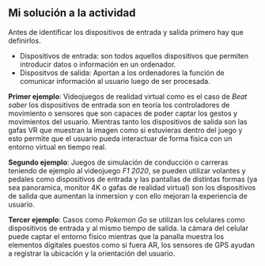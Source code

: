 ## Mi solución a la actividad

Antes de identificar los dispositivos de entrada y salida primero hay que definirlos.

- Dispositivos de entrada: son todos aquellos dispositivos que permiten introducir datos o información en un ordenador.
- Dispositvos de salida: Aportan a los ordenadores la función de comunicar información al usuario luego de ser procesada. 

**Primer ejemplo**: Videojuegos de realidad virtual como es el caso de *Beat saber* los dispositivos de entrada son en teoría los controladores de movimiento o sensores que son capaces de poder captar los gestos y
movimientos del usuario. Mientras tanto los dispositivos de salida son las gafas VR que muestran la imagen como si estuvieras dentro del juego y esto permite que el usuario pueda interactuar de forma fisica con un entorno virtual en tiempo real.

**Segundo ejemplo**: Juegos de simulación de conducción o carreras teniendo de ejemplo al videojuego *F1 2020*, se pueden utilizar volantes y pedales como dispositivos de entrada y las pantallas de distintas formas (ya sea panoramica, monitor 4K o gafas de realidad virtual) son los dispositivos de salida que aumentan la inmersion y con ello mejoran la experiencia de usuario.

**Tercer ejemplo**: Casos como *Pokemon Go* se utilizan los celulares como dispositivos de entrada y al mismo tiempo de salida. la cámara del celular puede captar el entorno fisico mientras que la panalla muestra los elementos digitales puestos como si fuera AR, los sensores de GPS ayudan a registrar la ubicación y la orientación del usuario.
